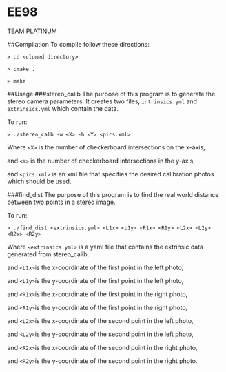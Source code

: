 # EE98
TEAM PLATINUM

##Compilation
To compile follow these directions:

`> cd <cloned directory>`

`> cmake .`

`> make`

##Usage
###stereo_calib
The purpose of this program is to generate the stereo camera parameters. It
creates two files, `intrinsics.yml` and `extrinsics.yml` which contain the
data.

To run:

`> ./stereo_calb -w <X> -h <Y> <pics.xml>`

Where `<X>` is the number of checkerboard intersections on the x-axis,

and `<Y>` is the number of checkerboard intersections in the y-axis,

and `<pics.xml>` is an xml file that specifies the desired calibration photos
which should be used.

###find_dist
The purpose of this program is to find the real world distance between two
points in a stereo image.

To run:

`> ./find_dist <extrinsics.yml> <L1x> <L1y> <R1x> <R1y> <L2x> <L2y> <R2x> <R2y>`

Where `<extrinsics.yml>` is a yaml file that contains the extrinsic data
generated from stereo_calib,

and `<L1x>`is the x-coordinate of the first point in the left photo,

and `<L1y>`is the y-coordinate of the first point in the left photo,

and `<R1x>`is the x-coordinate of the first point in the right photo,

and `<R1y>`is the y-coordinate of the first point in the right photo,

and `<L2x>`is the x-coordinate of the second point in the left photo,

and `<L2y>`is the y-coordinate of the second point in the left photo,

and `<R2x>`is the x-coordinate of the second point in the right photo,

and `<R2y>`is the y-coordinate of the second point in the right photo.

